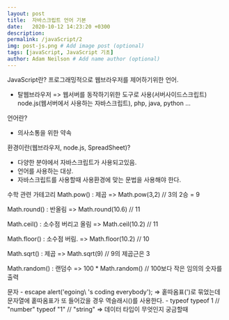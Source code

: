 ```yaml
---
layout: post
title:  자바스크립트 언어 기본
date:   2020-10-12 14:23:20 +0300
description:  
permalink: /javaScript/2
img: post-js.png # Add image post (optional) 
tags: [javaScript, JavaScript 기초]
author: Adam Neilson # Add name author (optional)
--- 
```

JavaScript란?
프로그래밍적으로 웹브라우저를 제어하기위한 언어.
- 탈웹브라우저
    => 웹서버를 동작하기위한 도구로 사용(서버사이드스크립트)
    node.js(웹서버에서 사용하는 자바스크립트), php, java, python ...

언어란?
- 의사소통을 위한 약속

환경이란(웹브라우저, node.js, SpreadSheet)?
- 다양한 분야에서 자바스크립트가 사용되고있음.
- 언어를 사용하는 대상.
- 자바스크립트를 사용할때 사용환경에 맞는 문법을 사용해야 한다.

수학 관련 가테고리 
Math.pow() : 제곱
    => Math.pow(3,2)  // 3의 2승 = 9

Math.round() : 반올림
   => Math.round(10.6)  // 11

Math.ceil() : 소수점 버리고 올림
   => Math.ceil(10.2)  // 11

Math.floor() : 소수점 버림.
   => Math.floor(10.2)   // 10

Math.sqrt() : 제곱
   => Math.sqrt(9)  // 9의 제곱근은 3

Math.random() : 랜덤수
    => 100 * Math.random() // 100보다 작은 임의의 숫자를 출력

문자
    - escape 
        alert('egoing\ 's coding everybody');
        => 홑따옴표(')로 묶었는데 문자열에 홑따옴표가 또 들어갔을 경우 역슬래시(\)를 사용한다.
    - typeof
        typeof 1   // "number"
        typeof "1"  // "string"
        => 데이터 타입이 무엇인지 궁금할때
